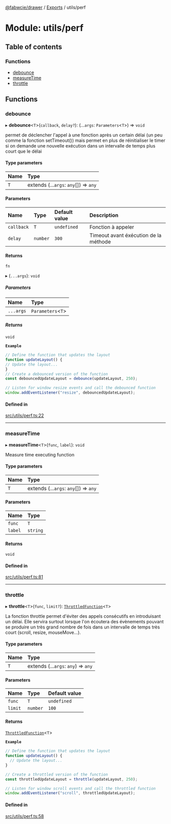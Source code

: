 [@fabwcie/drawer](../README.md) / [Exports](../modules.md) / utils/perf

# Module: utils/perf

## Table of contents

### Functions

- [debounce](utils_perf.md#debounce)
- [measureTime](utils_perf.md#measuretime)
- [throttle](utils_perf.md#throttle)

## Functions

### debounce

▸ **debounce**<`T`\>(`callback`, `delay?`): (...`args`: `Parameters`<`T`\>) => `void`

permet de déclencher l'appel à une fonction après un certain délai (un peu comme la fonction setTimeout())
mais permet en plus de réinitialiser le timer si on demande une nouvelle exécution dans un intervalle de temps plus court que le délai

#### Type parameters

| Name | Type |
| :------ | :------ |
| `T` | extends (...`args`: `any`[]) => `any` |

#### Parameters

| Name | Type | Default value | Description |
| :------ | :------ | :------ | :------ |
| `callback` | `T` | `undefined` | Fonction à appeler |
| `delay` | `number` | `300` | Timeout avant éxécution de la méthode |

#### Returns

`fn`

▸ (`...args`): `void`

##### Parameters

| Name | Type |
| :------ | :------ |
| `...args` | `Parameters`<`T`\> |

##### Returns

`void`

**`Example`**

```ts
// Define the function that updates the layout
function updateLayout() {
// Update the layout...
}
// Create a debounced version of the function
const debouncedUpdateLayout = debounce(updateLayout, 250);

// Listen for window resize events and call the debounced function
window.addEventListener("resize", debouncedUpdateLayout);
```

#### Defined in

[src/utils/perf.ts:22](https://github.com/fabwcie/drawer/blob/850d9ed/src/utils/perf.ts#L22)

___

### measureTime

▸ **measureTime**<`T`\>(`func`, `label`): `void`

Measure time executing function

#### Type parameters

| Name | Type |
| :------ | :------ |
| `T` | extends (...`args`: `any`[]) => `any` |

#### Parameters

| Name | Type |
| :------ | :------ |
| `func` | `T` |
| `label` | `string` |

#### Returns

`void`

#### Defined in

[src/utils/perf.ts:81](https://github.com/fabwcie/drawer/blob/850d9ed/src/utils/perf.ts#L81)

___

### throttle

▸ **throttle**<`T`\>(`func`, `limit?`): [`ThrottledFunction`](types_utils.md#throttledfunction)<`T`\>

La fonction throttle permet d'éviter des appels consécutifs en introduisant un délai.
Elle servira surtout lorsque l'on écoutera des évènements pouvant se produire un très
grand nombre de fois dans un intervalle de temps très court (scroll, resize, mouseMove...).

#### Type parameters

| Name | Type |
| :------ | :------ |
| `T` | extends (...`args`: `any`) => `any` |

#### Parameters

| Name | Type | Default value |
| :------ | :------ | :------ |
| `func` | `T` | `undefined` |
| `limit` | `number` | `100` |

#### Returns

[`ThrottledFunction`](types_utils.md#throttledfunction)<`T`\>

**`Example`**

```ts
// Define the function that updates the layout
function updateLayout() {
  // Update the layout...
}

// Create a throttled version of the function
const throttledUpdateLayout = throttle(updateLayout, 250);

// Listen for window scroll events and call the throttled function
window.addEventListener("scroll", throttledUpdateLayout);
```

#### Defined in

[src/utils/perf.ts:58](https://github.com/fabwcie/drawer/blob/850d9ed/src/utils/perf.ts#L58)
